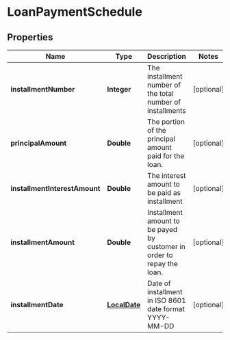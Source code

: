 # LoanPaymentSchedule

## Properties
Name | Type | Description | Notes
------------ | ------------- | ------------- | -------------
**installmentNumber** | **Integer** | The installment number of the total number of installments |  [optional]
**principalAmount** | **Double** | The portion of the principal amount paid for the loan. |  [optional]
**installmentInterestAmount** | **Double** | The interest amount to be paid as installment |  [optional]
**installmentAmount** | **Double** | Installment amount to be payed by customer in order to repay the loan. |  [optional]
**installmentDate** | [**LocalDate**](LocalDate.md) | Date of installment in ISO 8601 date format YYYY-MM-DD |  [optional]
